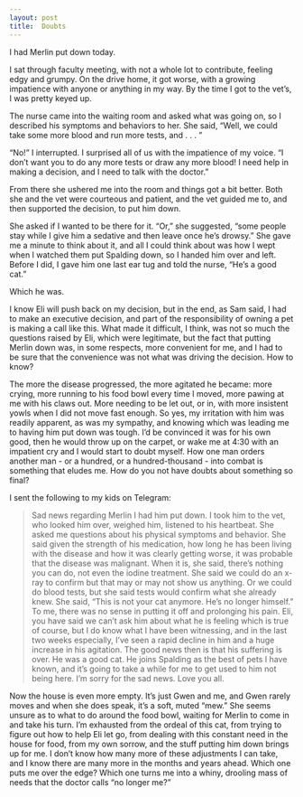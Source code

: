```yaml
---
layout: post
title:  Doubts
---
```

I had Merlin put down today.

I sat through faculty meeting, with not a whole lot to contribute, feeling edgy and grumpy. On the drive home, it got worse, with a growing impatience with anyone or anything in my way. By the time I got to the vet’s, I was pretty keyed up.

The nurse came into the waiting room and asked what was going on, so I described his symptoms and behaviors to her. She said, “Well, we could take some more blood and run more tests, and . . . ”

“No!” I interrupted. I surprised all of us with the impatience of my voice. “I don’t want you to do any more tests or draw any more blood! I need help in making a decision, and I need to talk with the doctor.”

From there she ushered me into the room and things got a bit better. Both she and the vet were courteous and patient, and the vet guided me to, and then supported the decision, to put him down. 

She asked if I wanted to be there for it. “Or,” she suggested, “some people stay while I give him a sedative and then leave once he’s drowsy.” She gave me a minute to think about it, and all I could think about was how I wept when I watched them put Spalding down, so I handed him over and left. Before I did, I gave him one last ear tug and told the nurse, “He’s a good cat.”

Which he was.

I know Eli will push back on my decision, but in the end, as Sam said, I had to make an executive decision, and part of the responsibility of owning a pet is making a call like this. What made it difficult, I think, was not so much the questions raised by Eli, which were legitimate, but the fact that putting Merlin down was, in some respects, more convenient for me, and I had to be sure that the convenience was not what was driving the decision. How to know?

The more the disease progressed, the more agitated he became: more crying, more running to his food bowl every time I moved, more pawing at me with his claws out. More needing to be let out, or in, with more insistent yowls when I did not move fast enough. So yes, my irritation with him was readily apparent, as was my sympathy, and knowing which was leading me to having him put down was tough. I’d be convinced it was for his own good, then he would throw up on the carpet, or wake me at 4:30 with an impatient cry and I would start to doubt myself.  How one man orders another man - or a hundred, or a hundred-thousand - into combat is something that eludes me. How do you not have doubts about something so final?

I sent the following to my kids on Telegram:

>Sad news regarding Merlin
>I had him put down.
>I took him to the vet, who looked him over, weighed him, listened to his heartbeat. She asked me questions about his physical symptoms and behavior. She said given the strength of his medication, how long he has been living with the disease and how it was clearly getting worse, it was probable that the disease was malignant. When it is, she said, there’s nothing you can do, not even the iodine treatment. She said we could do an x-ray to confirm but that may or may not show us anything. Or we could do blood tests, but she said tests would confirm what she already knew. She said, “This is not your cat anymore. He’s no longer himself.”
>To me, there was no sense in putting it off and prolonging his pain. Eli, you have said we can’t ask him about what he is feeling which is true of course, but I do know what I have been witnessing, and in the last two weeks especially, I’ve seen a rapid decline in him and a huge increase in his agitation. 
>The good news then is that his suffering is over.
>He was a good cat. He joins Spalding as the best of pets I have known, and it’s going to take a while for me to get used to him not being here. 
>I’m sorry for the sad news.
>Love you all.

Now the house is even more empty. It’s just Gwen and me, and Gwen rarely moves and when she does speak, it’s a soft, muted “mew.” She seems unsure as to what to do around the food bowl, waiting for Merlin to come in and take his turn. I’m exhausted from the ordeal of this cat, from trying to figure out how to help Eli let go, from dealing with this constant need in the house for food, from my own sorrow, and the stuff putting him down brings up for me. I don’t know how many more of these adjustments I can take, and I know there are many more in the months and years ahead. Which one puts me over the edge? Which one turns me into a whiny, drooling mass of needs that the doctor calls “no longer me?”
